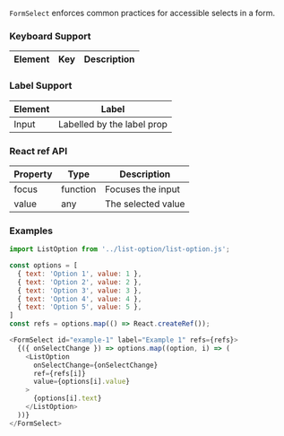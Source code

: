 `FormSelect` enforces common practices for accessible selects in a form.

### Keyboard Support

| Element | Key | Description |
| --- | --- | --- |

### Label Support

| Element | Label |
| --- | --- |
| Input | Labelled by the label prop |

### React ref API

| Property | Type | Description |
| --- | --- | --- |
| focus | function | Focuses the input |
| value | any | The selected value |

### Examples

```js
import ListOption from '../list-option/list-option.js';

const options = [
  { text: 'Option 1', value: 1 },
  { text: 'Option 2', value: 2 },
  { text: 'Option 3', value: 3 },
  { text: 'Option 4', value: 4 },
  { text: 'Option 5', value: 5 },
]
const refs = options.map(() => React.createRef());

<FormSelect id="example-1" label="Example 1" refs={refs}>
  {({ onSelectChange }) => options.map((option, i) => (
    <ListOption
      onSelectChange={onSelectChange}
      ref={refs[i]}
      value={options[i].value}
    >
      {options[i].text}
    </ListOption>
  ))}
</FormSelect>
```
